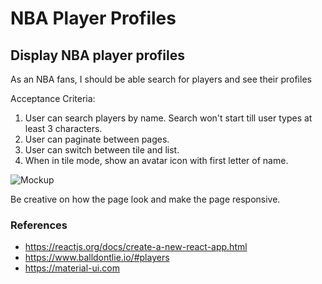 # NBA Player Profiles
## Display NBA player profiles

As an NBA fans, I should be able search for players and see their profiles

Acceptance Criteria:
1. User can search players by name.  Search won't start till user types at least 3 characters.
2. User can paginate between pages.
3. User can switch between tile and list.
4. When in tile mode, show an avatar icon with first letter of name.

![Mockup](https://github.com/eoentungz/nba-profiles/mockup.png)

Be creative on how the page look and make the page responsive.

### References
* https://reactjs.org/docs/create-a-new-react-app.html
* https://www.balldontlie.io/#players
* https://material-ui.com
